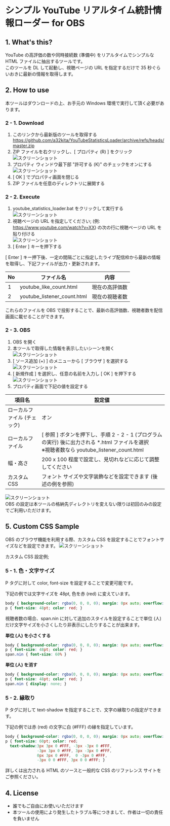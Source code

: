 # シンプル YouTube リアルタイム統計情報ローダー for OBS

## 1. What's this?
YouTube の高評価の数や同時接続数 (準備中) をリアルタイムでシンプルな HTML ファイルに抽出するツールです。  
このツールを DL して起動し、視聴ページの URL を指定するだけで 35 秒ぐらいおきに最新の情報を取得します。

## 2. How to use
本ツールはダウンロードの上、お手元の Windows 環境で実行して頂く必要があります。

### 2 - 1. Download
1. このリンクから最新版のツールを取得する  
https://github.com/a32kita/YouTubeStatisticsLoader/archive/refs/heads/master.zip
1. ZIP ファイルを右クリックし、[ プロパティ (R) ] をクリック  
![スクリーンショット](img/img142201.png)
1. プロパティ ウィンドウ最下部 "許可する (K)" のチェックをオンにする  
![スクリーンショット](img/img142231.png)
1. [ OK ] でプロパティ画面を閉じる
1. ZIP ファイルを任意のディレクトリに展開する

### 2 - 2. Execute
1. youtube_statistics_loader.bat をクリックして実行する  
![スクリーンショット](img/img142235.png)
1. 視聴ページの URL を指定してください; (例: https://www.youtube.com/watch?v=XX) の次の行に視聴ページの URL を貼り付ける  
![スクリーンショット](img/img142255.png)
1. [ Enter ] キーを押下する

[ Enter ] キー押下後、一定の間隔ごとに指定したライブ配信枠から最新の情報を取得し、下記ファイルが出力・更新されます。

| No | ファイル名 | 内容 |
| - | - | - |
| 1 | youtube_like_count.html | 現在の高評価数 |
| 2 | youtube_listener_count.html | 現在の視聴者数 |

これらのファイルを OBS で投影することで、最新の高評価数、視聴者数を配信画面に載せることができます。


### 2 - 3. OBS
1. OBS を開く
1. 本ツールで取得した情報を表示したいシーンを開く  
![スクリーンショット](img/img151202.png)
1. [ ソース追加 (+) ] のメニューから [ ブラウザ ] を選択する  
![スクリーンショット](img/img151311.png)
1. [ 新規作成 ] を選択し、任意の名前を入力し [ OK ] を押下する  
![スクリーンショット](img/img151401.png)
1. プロパティ画面で下記の値を設定する

| 項目名 | 設定値 |
| - | - |
| ローカルファイル (チェック) | オン |
| ローカルファイル | [ 参照 ] ボタンを押下し、手順 2 - 2 - 1 (プログラムの実行) 後に出力される *.html ファイルを選択<br/>※視聴者数なら youtube_listener_count.html |
| 幅・高さ | 200 x 100 程度で設定し、見切れなどに応じて調整してください |
| カスタム CSS | フォント サイズや文字装飾などを設定できます (後述の例を参照) |

![スクリーンショット](img/img151622.png)  
OBS の設定は本ツールの格納先ディレクトリを変えない限りは初回のみの設定でご利用いただけます。


## 5. Custom CSS Sample
OBS のブラウザ機能を利用する際、カスタム CSS を設定することでフォントサイズなどを設定できます。
![スクリーンショット](img/img160311.png)

カスタム CSS 設定例;

### 5 - 1. 色・文字サイズ
P タグに対して color, font-size を設定することで変更可能です。

下記の例では文字サイズを 48pt, 色を赤 (red) に変えています。

```CSS
body { background-color: rgba(0, 0, 0, 0); margin: 0px auto; overflow: hidden; }
p { font-size: 48pt; color: red; }
```

視聴者数の場合、span.nin に対して追加のスタイルを設定することで単位 (人) だけ文字サイズを小さくしたり非表示にしたりすることが出来ます。

**単位 (人) を小さくする**
```CSS
body { background-color: rgba(0, 0, 0, 0); margin: 0px auto; overflow: hidden; }
p { font-size: 48pt; color: red; }
span.nin { font-size: 60% }
```

**単位 (人) を消す**
```CSS
body { background-color: rgba(0, 0, 0, 0); margin: 0px auto; overflow: hidden; }
p { font-size: 48pt; color: red; }
span.nin { display: none; }
```


### 5 - 2. 縁取り
P タグに対して text-shadow を指定することで、文字の縁取りの指定ができます。

下記の例では赤 (red) の文字に白 (#FFF) の縁を指定しています。

```CSS
body { background-color: rgba(0, 0, 0, 0); margin: 0px auto; overflow: hidden; }
p { font-size: 60pt; color: red;
  text-shadow:3px 3px 0 #FFF, -3px -3px 0 #FFF,
              -3px 3px 0 #FFF, 3px -3px 0 #FFF,
              0px 3px 0 #FFF,  0 -3px 0 #FFF,
              -3px 0 0 #FFF, 3px 0 0 #FFF; }
```


詳しくは出力される HTML のソースと一般的な CSS のリファレンス サイトをご参照ください。


## 4. License
* 誰でもご自由にお使いいただけます
* 本ツールの使用により発生したトラブル等につきまして、作者は一切の責任を負いません
